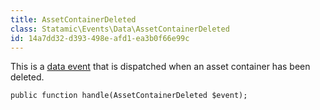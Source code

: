 ```yaml
---
title: AssetContainerDeleted
class: Statamic\Events\Data\AssetContainerDeleted
id: 14a7dd32-d393-498e-afd1-ea3b0f66e99c
---
```

This is a [data event](/addons/events#data-events) that is dispatched when an asset container has been deleted.

```
public function handle(AssetContainerDeleted $event);
```
